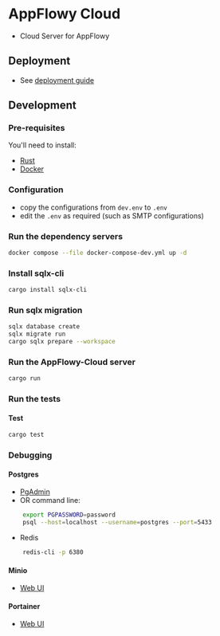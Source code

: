 # AppFlowy Cloud
- Cloud Server for AppFlowy

## Deployment
- See [deployment guide](./doc/deployment.md)

## Development

### Pre-requisites

You'll need to install:

- [Rust](https://www.rust-lang.org/tools/install)
- [Docker](https://docs.docker.com/get-docker/)

### Configuration
- copy the configurations from `dev.env` to `.env`
- edit the `.env` as required (such as SMTP configurations)

### Run the dependency servers
```bash
docker compose --file docker-compose-dev.yml up -d
```

### Install sqlx-cli
```bash
cargo install sqlx-cli
```

### Run sqlx migration
```bash
sqlx database create
sqlx migrate run
cargo sqlx prepare --workspace
```

### Run the AppFlowy-Cloud server
```bash
cargo run
```

### Run the tests

#### Test
```bash
cargo test
```

### Debugging
#### Postgres
- [PgAdmin](http://localhost:5400)
- OR command line:
```bash
    export PGPASSWORD=password
    psql --host=localhost --username=postgres --port=5433
```

- Redis
```bash
    redis-cli -p 6380
```

#### Minio
- [Web UI](http://localhost:9001)

#### Portainer
- [Web UI](http://localhost:9442)
